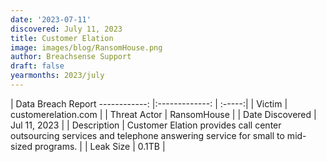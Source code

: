 ```yaml
---
date: '2023-07-11'
discovered: July 11, 2023
title: Customer Elation
image: images/blog/RansomHouse.png
author: Breachsense Support
draft: false
yearmonths: 2023/july
---
```



| Data Breach Report
------------:     |:-------------:    | :-----:|
| Victim      | customerelation.com      | 
| Threat Actor      | RansomHouse      | 
| Date Discovered      | Jul 11, 2023      | 
| Description      | Customer Elation provides call center outsourcing services and telephone answering service for small to mid-sized programs.      | 
| Leak Size      | 0.1TB      | 

